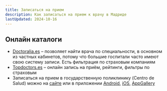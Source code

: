 ```yaml
---
title: Записаться на прием
description: Как записаться на прием к врачу в Мадриде
lastUpdated: 2024-10-16
---
```


## Онлайн каталоги

- [Doctoralia.es](https://www.doctoralia.es/buscar?q=&loc=Madrid) – позволяет найти врача по специальности, в основном из частных кабинетов, потому что большие госпитали часто имеют свою систему записи. Есть фильтрация по страховым компаниям
- [Topdoctors.es](https://www.topdoctors.es/) – онлайн запись на приём, рейтинги, фильтры по страховым
- Записаться на прием в государственную поликлинику (Centro de Salud) можно на [сайте](https://citahos.sanidadmadrid.org/webae/ValidarTarjetaMedicoAction.do) или в приложении [Android](https://play.google.com/store/apps/details?id=org.madrid.citasanitaria), [iOS](https://apps.apple.com/es/app/cita-sanitaria-madrid/id798785132), [AppGallery](https://appgallery.huawei.com/#/app/C103424277)
